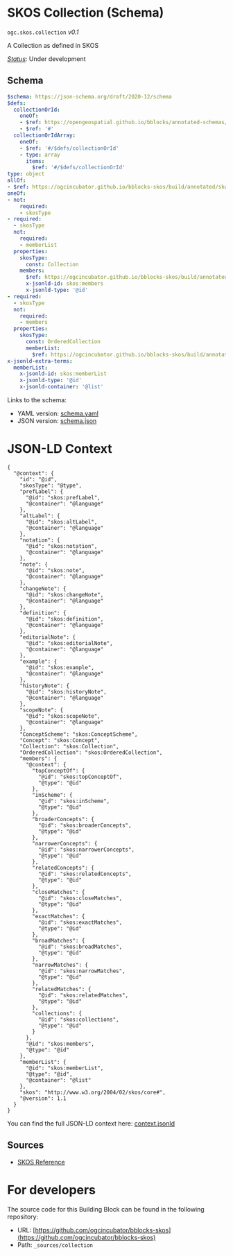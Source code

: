 
# SKOS Collection (Schema)

`ogc.skos.collection` *v0.1*

A Collection as defined in SKOS

[*Status*](http://www.opengis.net/def/status): Under development

## Schema

```yaml
$schema: https://json-schema.org/draft/2020-12/schema
$defs:
  collectionOrId:
    oneOf:
    - $ref: https://opengeospatial.github.io/bblocks/annotated-schemas/ogc-utils/iri-or-curie/schema.yaml
    - $ref: '#'
  collectionOrIdArray:
    oneOf:
    - $ref: '#/$defs/collectionOrId'
    - type: array
      items:
        $ref: '#/$defs/collectionOrId'
type: object
allOf:
- $ref: https://ogcincubator.github.io/bblocks-skos/build/annotated/skos/common/schema.yaml
oneOf:
- not:
    required:
    - skosType
- required:
  - skosType
  not:
    required:
    - memberList
  properties:
    skosType:
      const: Collection
    members:
      $ref: https://ogcincubator.github.io/bblocks-skos/build/annotated/skos/concept/schema.yaml#/$defs/conceptOrIdArray
      x-jsonld-id: skos:members
      x-jsonld-type: '@id'
- required:
  - skosType
  not:
    required:
    - members
  properties:
    skosType:
      const: OrderedCollection
      memberList:
        $ref: https://ogcincubator.github.io/bblocks-skos/build/annotated/skos/concept/schema.yaml#/$defs/conceptOrIdArray
x-jsonld-extra-terms:
  memberList:
    x-jsonld-id: skos:memberList
    x-jsonld-type: '@id'
    x-jsonld-container: '@list'

```

Links to the schema:

* YAML version: [schema.yaml](https://ogcincubator.github.io/bblocks-skos/build/annotated/skos/collection/schema.json)
* JSON version: [schema.json](https://ogcincubator.github.io/bblocks-skos/build/annotated/skos/collection/schema.yaml)


# JSON-LD Context

```jsonld
{
  "@context": {
    "id": "@id",
    "skosType": "@type",
    "prefLabel": {
      "@id": "skos:prefLabel",
      "@container": "@language"
    },
    "altLabel": {
      "@id": "skos:altLabel",
      "@container": "@language"
    },
    "notation": {
      "@id": "skos:notation",
      "@container": "@language"
    },
    "note": {
      "@id": "skos:note",
      "@container": "@language"
    },
    "changeNote": {
      "@id": "skos:changeNote",
      "@container": "@language"
    },
    "definition": {
      "@id": "skos:definition",
      "@container": "@language"
    },
    "editorialNote": {
      "@id": "skos:editorialNote",
      "@container": "@language"
    },
    "example": {
      "@id": "skos:example",
      "@container": "@language"
    },
    "historyNote": {
      "@id": "skos:historyNote",
      "@container": "@language"
    },
    "scopeNote": {
      "@id": "skos:scopeNote",
      "@container": "@language"
    },
    "ConceptScheme": "skos:ConceptScheme",
    "Concept": "skos:Concept",
    "Collection": "skos:Collection",
    "OrderedCollection": "skos:OrderedCollection",
    "members": {
      "@context": {
        "topConceptOf": {
          "@id": "skos:topConceptOf",
          "@type": "@id"
        },
        "inScheme": {
          "@id": "skos:inScheme",
          "@type": "@id"
        },
        "broaderConcepts": {
          "@id": "skos:broaderConcepts",
          "@type": "@id"
        },
        "narrowerConcepts": {
          "@id": "skos:narrowerConcepts",
          "@type": "@id"
        },
        "relatedConcepts": {
          "@id": "skos:relatedConcepts",
          "@type": "@id"
        },
        "closeMatches": {
          "@id": "skos:closeMatches",
          "@type": "@id"
        },
        "exactMatches": {
          "@id": "skos:exactMatches",
          "@type": "@id"
        },
        "broadMatches": {
          "@id": "skos:broadMatches",
          "@type": "@id"
        },
        "narrowMatches": {
          "@id": "skos:narrowMatches",
          "@type": "@id"
        },
        "relatedMatches": {
          "@id": "skos:relatedMatches",
          "@type": "@id"
        },
        "collections": {
          "@id": "skos:collections",
          "@type": "@id"
        }
      },
      "@id": "skos:members",
      "@type": "@id"
    },
    "memberList": {
      "@id": "skos:memberList",
      "@type": "@id",
      "@container": "@list"
    },
    "skos": "http://www.w3.org/2004/02/skos/core#",
    "@version": 1.1
  }
}
```

You can find the full JSON-LD context here:
[context.jsonld](https://ogcincubator.github.io/bblocks-skos/build/annotated/skos/collection/context.jsonld)

## Sources

* [SKOS Reference](https://www.w3.org/TR/skos-reference/)

# For developers

The source code for this Building Block can be found in the following repository:

* URL: [https://github.com/ogcincubator/bblocks-skos](https://github.com/ogcincubator/bblocks-skos)
* Path: `_sources/collection`

